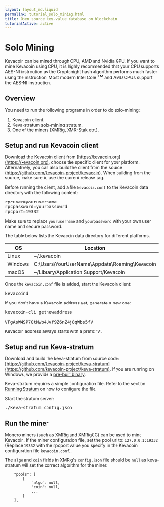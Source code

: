 ```yaml
---
layout: layout_md.liquid
permalink: tutorial_solo_mining.html
title: Open source key-value database on blockchain
tutorialActive: active
---
```


# Solo Mining

Kevacoin can be mined through CPU, AMD and Nvidia GPU. If you want to mine Kevacoin using CPU, it is highly recommended that your CPU supports AES-NI instrcution as the Cryptonight hash algorithm performs much faster using the instruction. Most modern Intel Core <sup>TM</sup> and AMD CPUs support the AES-NI instruction.

## Overview

You need to run the following programs in order to do solo-mining:

1. Kevacoin client.
2. [Keva-stratum](https://github.com/kevacoin-project/keva-stratum) solo-mining stratum.
3. One of the miners (XMRig, XMR-Stak etc.).

## Setup and run Kevacoin client

Download the Kevacoin client from [https://kevacoin.org](https://kevacoin.org), choose the specific client for your platform. Alternatively, you can also build the client from the source (<https://github.com/kevacoin-project/kevacoin>). When building from the source, make sure to use the current release tag.

Before running the client, add a file `kevacoin.conf` to the Kevacoin data directory with the following content:

<pre>
rpcuser=yourusername
rpcpassword=yourpassowrd
rpcport=19332
</pre>

Make sure to replace `yourusername` and `yourpassword` with your own user name and secure password.

The table below lists the Kevacoin data directory for different platforms.

| OS        | Location |
|---        | ---      |
|Linux      | ~/.kevacoin |
|Windows    | C:\Users\YourUserName\Appdata\Roaming\Kevacoin |
|macOS      | ~/Library/Application Support/Kevacoin |

Once the `kevacoin.conf` file is added, start the Kevacoin client:

<pre>
kevacoind
</pre>

If you don't have a Kevacoin address yet, generate a new one:

<pre>
kevacoin-cli getnewaddress

VFgAsW4SP7GtMwb4Uvf9Z6nZ4j8qWbs5fV
</pre>

Kevacoin address always starts with a prefix 'V'.

## Setup and run Keva-stratum

Download and build the keva-stratum from source code: [https://github.com/kevacoin-project/keva-stratum](https://github.com/kevacoin-project/keva-stratum). If you are running on Windows, we provide a [pre-built binary](https://github.com/kevacoin-project/keva-stratum/releases).

Keva-stratum requires a simple configuration file. Refer to the section [Running Stratum](https://github.com/kevacoin-project/keva-stratum#running-stratum) on how to configure the file.

Start the stratum server:
<pre>
./keva-stratum config.json
</pre>


## Run the miner

Monero miners (such as XMRig and XMRigCC) can be used to mine Kevacoin. If the miner configuration file, set the pool url to: `127.0.0.1:19332` (Replace `19332` with the rpcport value you specify in the Kevacoin configuration file `kevacoin.conf`).

The `algo` and `coin` fields in XMRig's `config.json` file should be `null` as keva-stratum will set the correct algorithm for the miner.

```
    "pools": [
        {
            "algo": null,
            "coin": null,
            ...
        }
    ],
```

